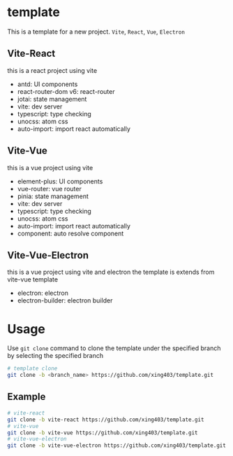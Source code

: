 # template 
This is a template for a new project.
`Vite`, `React`, `Vue`, `Electron`
## Vite-React

this is a react project using vite

* antd: UI components
* react-router-dom v6: react-router
* jotai: state management
* vite: dev server
* typescript: type checking
* unocss: atom css
* auto-import: import react automatically

## Vite-Vue

this is a vue project using vite

* element-plus: UI components
* vue-router: vue router
* pinia: state management
* vite: dev server
* typescript: type checking
* unocss: atom css
* auto-import: import react automatically
* component: auto resolve component

## Vite-Vue-Electron
this is a vue project using vite and electron
the template is extends from vite-vue template

* electron: electron
* electron-builder: electron builder

# Usage
Use `git clone` command to clone the template under the specified branch by selecting the specified branch

```bash
# template clone
git clone -b <branch_name> https://github.com/xing403/template.git
```

## Example
```bash
# vite-react
git clone -b vite-react https://github.com/xing403/template.git
# vite-vue
git clone -b vite-vue https://github.com/xing403/template.git
# vite-vue-electron
git clone -b vite-vue-electron https://github.com/xing403/template.git
```
